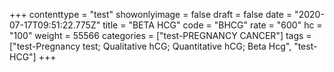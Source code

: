 +++
contenttype = "test"
showonlyimage = false
draft = false
date = "2020-07-17T09:51:22.775Z"
title = "BETA HCG"
code = "BHCG"
rate = "600"
hc = "100"
weight = 55566
categories = ["test-PREGNANCY CANCER"]
tags = ["test-Pregnancy test; Qualitative hCG; Quantitative hCG; Beta Hcg", "test-HCG"]
+++

